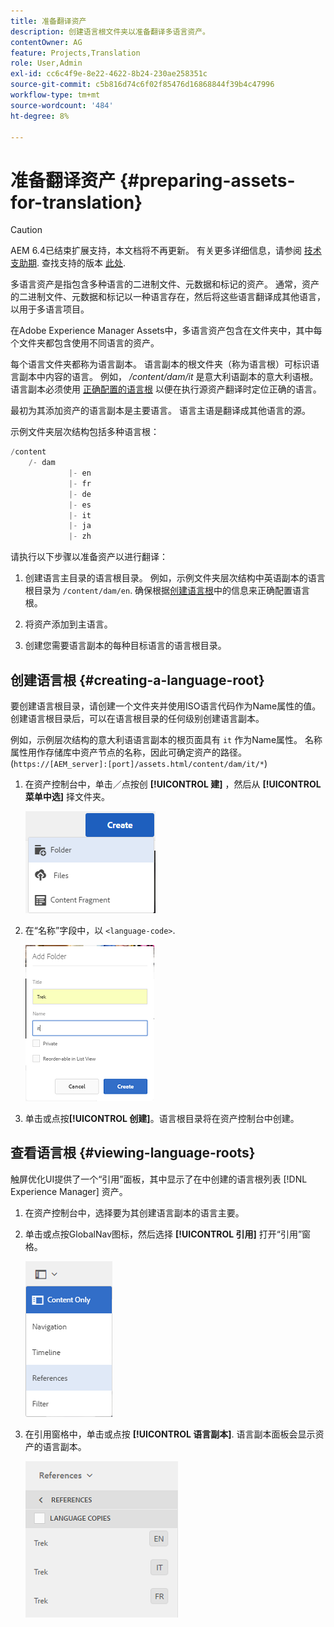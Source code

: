 ```yaml
---
title: 准备翻译资产
description: 创建语言根文件夹以准备翻译多语言资产。
contentOwner: AG
feature: Projects,Translation
role: User,Admin
exl-id: cc6c4f9e-8e22-4622-8b24-230ae258351c
source-git-commit: c5b816d74c6f02f85476d16868844f39b4c47996
workflow-type: tm+mt
source-wordcount: '484'
ht-degree: 8%

---
```


# 准备翻译资产 {#preparing-assets-for-translation}

>[!CAUTION]
>
>AEM 6.4已结束扩展支持，本文档将不再更新。 有关更多详细信息，请参阅 [技术支助期](https://helpx.adobe.com/cn/support/programs/eol-matrix.html). 查找支持的版本 [此处](https://experienceleague.adobe.com/docs/).

多语言资产是指包含多种语言的二进制文件、元数据和标记的资产。 通常，资产的二进制文件、元数据和标记以一种语言存在，然后将这些语言翻译成其他语言，以用于多语言项目。

在Adobe Experience Manager Assets中，多语言资产包含在文件夹中，其中每个文件夹都包含使用不同语言的资产。

每个语言文件夹都称为语言副本。 语言副本的根文件夹（称为语言根）可标识语言副本中内容的语言。 例如， */content/dam/it* 是意大利语副本的意大利语根。 语言副本必须使用 [正确配置的语言根](preparing-assets-for-translation.md#creating-a-language-root) 以便在执行源资产翻译时定位正确的语言。

最初为其添加资产的语言副本是主要语言。 语言主语是翻译成其他语言的源。

示例文件夹层次结构包括多种语言根：

```java
/content
    /- dam
             |- en
             |- fr
             |- de
             |- es
             |- it
             |- ja
             |- zh
```

请执行以下步骤以准备资产以进行翻译：

1. 创建语言主目录的语言根目录。 例如，示例文件夹层次结构中英语副本的语言根目录为 `/content/dam/en`. 确保根据[创建语言根](preparing-assets-for-translation.md#creating-a-language-root)中的信息来正确配置语言根。

1. 将资产添加到主语言。
1. 创建您需要语言副本的每种目标语言的语言根目录。

## 创建语言根 {#creating-a-language-root}

要创建语言根目录，请创建一个文件夹并使用ISO语言代码作为Name属性的值。 创建语言根目录后，可以在语言根目录的任何级别创建语言副本。

例如，示例层次结构的意大利语语言副本的根页面具有 `it` 作为Name属性。 名称属性用作存储库中资产节点的名称，因此可确定资产的路径。(`https://[AEM_server]:[port]/assets.html/content/dam/it/*`)

1. 在资产控制台中，单击／点按创 **[!UICONTROL 建]** ，然后从 **[!UICONTROL 菜单中选]** 择文件夹。

   ![chlimage_1-120](assets/chlimage_1-120.png)

1. 在“名称”字段中，以 `<language-code>`.

   ![chlimage_1-121](assets/chlimage_1-121.png)

1. 单击或点按&#x200B;**[!UICONTROL 创建]**。语言根目录将在资产控制台中创建。

## 查看语言根 {#viewing-language-roots}

触屏优化UI提供了一个“引用”面板，其中显示了在中创建的语言根列表 [!DNL Experience Manager] 资产。

1. 在资产控制台中，选择要为其创建语言副本的语言主要。
1. 单击或点按GlobalNav图标，然后选择 **[!UICONTROL 引用]** 打开“引用”窗格。

   ![chlimage_1-122](assets/chlimage_1-122.png)

1. 在引用窗格中，单击或点按 **[!UICONTROL 语言副本]**. 语言副本面板会显示资产的语言副本。

   ![chlimage_1-123](assets/chlimage_1-123.png)

